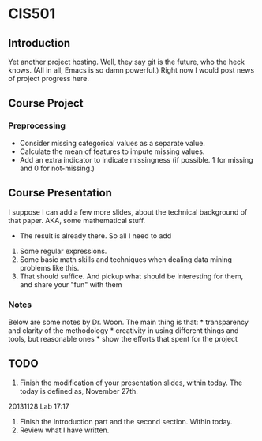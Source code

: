 CIS501
======

## Introduction ##
Yet another project hosting. Well, they say git is the future, who the
heck knows. (All in all, Emacs is so damn powerful.)
Right now I would post news of project progress here.

## Course Project ##

### Preprocessing ###
* Consider missing categorical values as a separate value.
* Calculate the mean of features to impute missing values.
* Add an extra indicator to indicate missingness (if possible. 1 for
  missing and 0 for not-missing.)

## Course Presentation ##
I suppose I can add a few more slides, about the technical background
of that paper. AKA, some mathematical stuff.

* The result is already there. So all I need to add
1. Some regular expressions.
2. Some basic math skills and techniques when dealing data mining
problems like this.
3. That should suffice. And pickup what should be interesting for
them, and share your "fun" with them

### Notes ###
Below are some notes by Dr. Woon.
The main thing is that:
    * transparency and clarity of the methodology
    * creativity in using different things and tools, but reasonable ones
    * show the efforts that spent for the project


## TODO ##
1. Finish the modification of your presentation slides, within
   today. The today is defined as, November 27th.

20131128 Lab 17:17
1. Finish the Introduction part and the second section. Within today.
2. Review what I have written.




